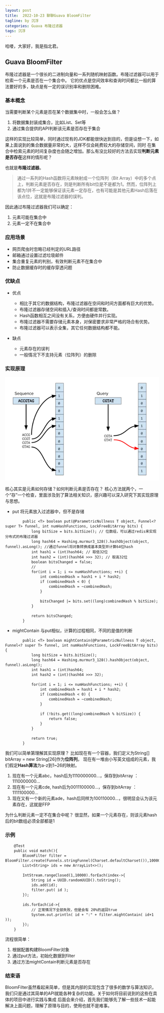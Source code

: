 ```yaml
---
layout: post
title:  2022-10-23 聊聊Guava BloomFilter
tagline: by 沉浮
categories: Guava 布隆过滤器
tags: 沉浮
---
```


哈喽，大家好，我是指北君。  


<!--more-->

## Guava BloomFilter

布隆过滤器是一个很长的二进制向量和一系列随机映射函数。布隆过滤器可以用于检索一个元素是否在一个集合中。
它的优点是空间效率和查询时间都比一般的算法要好的多，缺点是有一定的误识别率和删除困难。

### 基本概念
  当需要判断某个元素是否在某个数据集中时，一般会怎么做？
1. 将数据集封装成集合，比如List、Set等
2. 通过集合提供的API判断该元素是否存在于集合

这样的实现比较简单，同时通过现有的JDK都能很快达到目的，但是设想一下，如果上面说到的集合数据量非常的大，这样不仅会耗费较大的存储空间，同时
在集合中检索元素的时间复杂度也会随之增加。那么有没比较好的方法去实现**判断元素是否存在**这样的情形呢？

也就是**布隆过滤器**。
> 通过一系列的Hash函数将元素映射成一个位阵列（Bit Array）中的多个点上，判断元素是否存在，则是判断所有bit位是不是都为1。然而，位阵列上都为1并不一定能够保证该元素一定存在，也有可能是其他元素Hash后落在该点位，这就是布隆过滤器的误判。

因此通过布隆过滤器我们可以确定：
1. 元素可能在集合中
2. 元素一定不在集合中

### 应用场景

+ 网页爬虫时忽略已经判定的URL路径
+ 邮箱通过设置过滤垃圾邮件
+ 集合重复元素的判别，有效判断元素不在集合中
+ 防止数据缓存时的缓存穿透问题

### 优缺点
+ 优点
  - 相比于其它的数据结构，布隆过滤器在空间和时间方面都有巨大的优势。
  - 布隆过滤器存储空间和插入/查询时间都是常数。
  - Hash函数相互之间没有关系，方便由硬件并行实现。
  - 布隆过滤器不需要存储元素本身，对保密要求非常严格的场合有优势。
  - 布隆过滤器可以表示全集，其它任何数据结构都不能。

+ 缺点
  - 元素存在的误判
  - 一般情况下不支持元素（位阵列）的删除

### 实现原理

  ![bloomfilter.png](/assets/images/2022/sucls/10_23/bloomfilter.png)

  核心其实是元素如何存储？如何判断元素是否存在？
  核心方法就两个，一个“存”一个检查，里面涉及到了算法相关知识，感兴趣可以深入研究下其实现原理与思想。

  - put 将元素放入过滤器中，但不是存储

```
        public <T> boolean put(@ParametricNullness T object, Funnel<? super T> funnel, int numHashFunctions, LockFreeBitArray bits) {
            long bitSize = bits.bitSize(); // 位数组，可以通过redis来实现分布式的布隆过滤器
            long hash64 = Hashing.murmur3_128().hashObject(object, funnel).asLong(); //通过funnel将对象转换成基本类型并计算64位hash
            int hash1 = (int)hash64; // 取低32位
            int hash2 = (int)(hash64 >>> 32); // 取高32位
            boolean bitsChanged = false;
            // 
            for(int i = 1; i <= numHashFunctions; ++i) {
                int combinedHash = hash1 + i * hash2;
                if (combinedHash < 0) {
                    combinedHash = ~combinedHash;
                }

                bitsChanged |= bits.set((long)combinedHash % bitSize);
            }

            return bitsChanged;
        }
```

  - mightContain
  与put相似，计算的过程相同，不同的是值的判断
```
        public <T> boolean mightContain(@ParametricNullness T object, Funnel<? super T> funnel, int numHashFunctions, LockFreeBitArray bits) {
            long bitSize = bits.bitSize();
            long hash64 = Hashing.murmur3_128().hashObject(object, funnel).asLong();
            int hash1 = (int)hash64;
            int hash2 = (int)(hash64 >>> 32);

            for(int i = 1; i <= numHashFunctions; ++i) {
                int combinedHash = hash1 + i * hash2;
                if (combinedHash < 0) {
                    combinedHash = ~combinedHash;
                }

                if (!bits.get((long)combinedHash % bitSize)) {
                    return false;
                }
            }

            return true;
        }
```

  我们可以简单第理解其实现原理？
  比如现在有一个容器，我们定义为String[] bitArray = new String[26]作为**位阵列**，
  现在有一堆由小写英文组成的元素，我们假定**Hash算法**为a-z到1~26的映射。
  
  1. 现在有一个元素abc，hash后为1110000000...，保存到bitArray ：1110000000...
  2. 现在有一个元素cde, hash后为0011100000...，保存到bitArray ：1111100000...
  3. 现在又有一个新的元素ade，hash后同样为100110000...，很明显会认为该元素存在，这就是FFP
  
  为什么判断元素一定不在集合中呢？
  很显然，如果一个元素存在，则该元素hash后的bit数组必须全部都是1

### 示例

```
    @Test
    public void match(){
        BloomFilter filter = BloomFilter.create(Funnels.stringFunnel(Charset.defaultCharset()),10000,0.2);
        List<String> ids = new ArrayList<>();

        IntStream.rangeClosed(1,10000).forEach(index->{
            String id = UUID.randomUUID().toString();
            ids.add(id);
            filter.put( id );
        });

        ids.forEach(id->{
            // 正常情况下全部失败，但是会有 20%的返回true
            System.out.println( id + ":" + filter.mightContain( id+1 ));
        });
    }
```

流程很简单：
1. 根据配置构建BloomFilter对象
2. 通过put方法，初始化数据到filter
3. 通过方法mightContain判断元素是否存在

### 结束语

BloomFilter虽然看起来简单，但是其内部的实现包含了很多的数学与算法知识，我们只是通过其简单的API就能各种复杂的功能。关于如何将目前说到的这些在具体的项目中进行实践与集成
后面会来介绍，首先我们能够先了解一些技术一起能解决上面问题，理解了原理与目的，使用也就不是难事。
